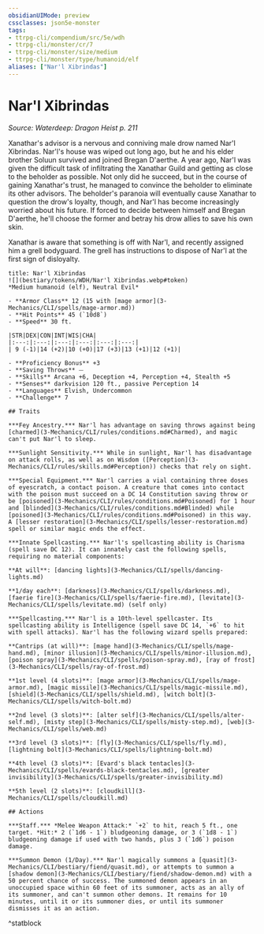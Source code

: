 ```yaml
---
obsidianUIMode: preview
cssclasses: json5e-monster
tags:
- ttrpg-cli/compendium/src/5e/wdh
- ttrpg-cli/monster/cr/7
- ttrpg-cli/monster/size/medium
- ttrpg-cli/monster/type/humanoid/elf
aliases: ["Nar'l Xibrindas"]
---
```

# Nar'l Xibrindas
*Source: Waterdeep: Dragon Heist p. 211*  

Xanathar's advisor is a nervous and conniving male drow named Nar'l Xibrindas. Nar'l's house was wiped out long ago, but he and his elder brother Soluun survived and joined Bregan D'aerthe. A year ago, Nar'l was given the difficult task of infiltrating the Xanathar Guild and getting as close to the beholder as possible. Not only did he succeed, but in the course of gaining Xanathar's trust, he managed to convince the beholder to eliminate its other advisors. The beholder's paranoia will eventually cause Xanathar to question the drow's loyalty, though, and Nar'l has become increasingly worried about his future. If forced to decide between himself and Bregan D'aerthe, he'll choose the former and betray his drow allies to save his own skin.

Xanathar is aware that something is off with Nar'l, and recently assigned him a grell bodyguard. The grell has instructions to dispose of Nar'l at the first sign of disloyalty.

```ad-statblock
title: Nar'l Xibrindas
![](bestiary/tokens/WDH/Nar'l Xibrindas.webp#token)
*Medium humanoid (elf), Neutral Evil*

- **Armor Class** 12 (15 with [mage armor](3-Mechanics/CLI/spells/mage-armor.md))
- **Hit Points** 45 (`10d8`)
- **Speed** 30 ft.

|STR|DEX|CON|INT|WIS|CHA|
|:---:|:---:|:---:|:---:|:---:|:---:|
| 9 (-1)|14 (+2)|10 (+0)|17 (+3)|13 (+1)|12 (+1)|

- **Proficiency Bonus** +3
- **Saving Throws** ⏤
- **Skills** Arcana +6, Deception +4, Perception +4, Stealth +5
- **Senses** darkvision 120 ft., passive Perception 14
- **Languages** Elvish, Undercommon
- **Challenge** 7

## Traits

***Fey Ancestry.*** Nar'l has advantage on saving throws against being [charmed](3-Mechanics/CLI/rules/conditions.md#Charmed), and magic can't put Nar'l to sleep.

***Sunlight Sensitivity.*** While in sunlight, Nar'l has disadvantage on attack rolls, as well as on Wisdom ([Perception](3-Mechanics/CLI/rules/skills.md#Perception)) checks that rely on sight.

***Special Equipment.*** Nar'l carries a vial containing three doses of eyescratch, a contact poison. A creature that comes into contact with the poison must succeed on a DC 14 Constitution saving throw or be [poisoned](3-Mechanics/CLI/rules/conditions.md#Poisoned) for 1 hour and [blinded](3-Mechanics/CLI/rules/conditions.md#Blinded) while [poisoned](3-Mechanics/CLI/rules/conditions.md#Poisoned) in this way. A [lesser restoration](3-Mechanics/CLI/spells/lesser-restoration.md) spell or similar magic ends the effect.

***Innate Spellcasting.*** Nar'l's spellcasting ability is Charisma (spell save DC 12). It can innately cast the following spells, requiring no material components:

**At will**: [dancing lights](3-Mechanics/CLI/spells/dancing-lights.md)

**1/day each**: [darkness](3-Mechanics/CLI/spells/darkness.md), [faerie fire](3-Mechanics/CLI/spells/faerie-fire.md), [levitate](3-Mechanics/CLI/spells/levitate.md) (self only)

***Spellcasting.*** Nar'l is a 10th-level spellcaster. Its spellcasting ability is Intelligence (spell save DC 14, `+6` to hit with spell attacks). Nar'l has the following wizard spells prepared:

**Cantrips (at will)**: [mage hand](3-Mechanics/CLI/spells/mage-hand.md), [minor illusion](3-Mechanics/CLI/spells/minor-illusion.md), [poison spray](3-Mechanics/CLI/spells/poison-spray.md), [ray of frost](3-Mechanics/CLI/spells/ray-of-frost.md)

**1st level (4 slots)**: [mage armor](3-Mechanics/CLI/spells/mage-armor.md), [magic missile](3-Mechanics/CLI/spells/magic-missile.md), [shield](3-Mechanics/CLI/spells/shield.md), [witch bolt](3-Mechanics/CLI/spells/witch-bolt.md)

**2nd level (3 slots)**: [alter self](3-Mechanics/CLI/spells/alter-self.md), [misty step](3-Mechanics/CLI/spells/misty-step.md), [web](3-Mechanics/CLI/spells/web.md)

**3rd level (3 slots)**: [fly](3-Mechanics/CLI/spells/fly.md), [lightning bolt](3-Mechanics/CLI/spells/lightning-bolt.md)

**4th level (3 slots)**: [Evard's black tentacles](3-Mechanics/CLI/spells/evards-black-tentacles.md), [greater invisibility](3-Mechanics/CLI/spells/greater-invisibility.md)

**5th level (2 slots)**: [cloudkill](3-Mechanics/CLI/spells/cloudkill.md)

## Actions

***Staff.*** *Melee Weapon Attack:* `+2` to hit, reach 5 ft., one target. *Hit:* 2 (`1d6 - 1`) bludgeoning damage, or 3 (`1d8 - 1`) bludgeoning damage if used with two hands, plus 3 (`1d6`) poison damage.

***Summon Demon (1/Day).*** Nar'l magically summons a [quasit](3-Mechanics/CLI/bestiary/fiend/quasit.md), or attempts to summon a [shadow demon](3-Mechanics/CLI/bestiary/fiend/shadow-demon.md) with a 50 percent chance of success. The summoned demon appears in an unoccupied space within 60 feet of its summoner, acts as an ally of its summoner, and can't summon other demons. It remains for 10 minutes, until it or its summoner dies, or until its summoner dismisses it as an action.
```
^statblock